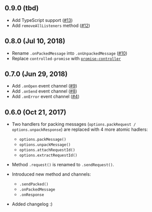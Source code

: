 ## 0.9.0 (tbd)

* Add TypeScript support ([#13])
* Add `removeAllListeners` method ([#12])

## 0.8.0 (Jul 10, 2018)

* Rename `.onPackedMessage` into `.onUnpackedMessage` ([#10])
* Replace `controlled-promise` with [`promise-controller`](https://github.com/vitalets/promise-controller)

## 0.7.0 (Jun 29, 2018)

* Add `.onOpen` event channel ([#9])
* Add `.onSend` event channel ([#8])
* Add `.onError` event channel ([#4])

## 0.6.0 (Oct 21, 2017)

* Two handlers for packing messages (`options.packRequest / options.unpackResponse`)
are replaced with 4 more atomic hadlers:
  * `options.packMessage()`
  * `options.unpackMessage()`
  * `options.attachRequestId()`
  * `options.extractRequestId()`

* Method `.request()` is renamed to `.sendRequest()`.

* Introduced new method and channels: 
  * `.sendPacked()`
  * `.onPackedMessage`
  * `.onResponse`
  
* Added changelog :)


[#4]: https://github.com/vitalets/websocket-as-promised/issues/4
[#8]: https://github.com/vitalets/websocket-as-promised/issues/8
[#9]: https://github.com/vitalets/websocket-as-promised/issues/9
[#10]: https://github.com/vitalets/websocket-as-promised/issues/10
[#12]: https://github.com/vitalets/websocket-as-promised/issues/12
[#13]: https://github.com/vitalets/websocket-as-promised/issues/13
